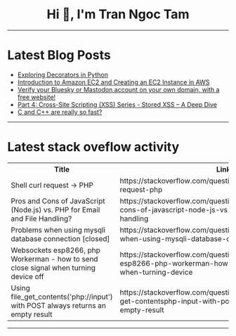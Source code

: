 <h1 align="center">Hi 👋, I'm Tran Ngoc Tam</h1>

---

# Latest Blog Posts 
<!-- BLOG-POST-LIST:START -->
- [Exploring Decorators in Python](https://dev.to/atharvgyan/exploring-decorators-in-python-1pea)
- [Introduction to Amazon EC2 and Creating an EC2 Instance in AWS](https://dev.to/trivikram_majjari_ebcf278/introduction-to-amazon-ec2-and-creating-an-ec2-instance-in-aws-1el5)
- [Verify your Bluesky or Mastodon account on your own domain, with a free website!](https://dev.to/glitch/verify-your-bluesky-or-mastodon-account-on-your-own-domain-with-a-free-website-1jfn)
- [Part 4: Cross-Site Scripting &lpar;XSS&rpar; Series - Stored XSS – A Deep Dive](https://dev.to/trixsec/part-4-cross-site-scripting-xss-series-stored-xss-a-deep-dive-2a72)
- [C and C++ are really so fast?](https://dev.to/taqmuraz/c-and-c-are-really-so-fast-5gf1)
<!-- BLOG-POST-LIST:END -->

---

# Latest stack oveflow activity
<table>
  <tr><th>Title</th><th>Link</th></tr>
  <!-- STACKOVERFLOW:START --><tr><td>Shell curl request -&gt; PHP</td><td>https://stackoverflow.com/questions/79248769/shell-curl-request-php</td></tr><tr><td>Pros and Cons of JavaScript &lpar;Node.js&rpar; vs. PHP for Email and File Handling?</td><td>https://stackoverflow.com/questions/79248749/pros-and-cons-of-javascript-node-js-vs-php-for-email-and-file-handling</td></tr><tr><td>Problems when using mysqli database connection [closed]</td><td>https://stackoverflow.com/questions/79248590/problems-when-using-mysqli-database-connection</td></tr><tr><td>Websockets esp8266, php Workerman - how to send close signal when turning device off</td><td>https://stackoverflow.com/questions/79248565/websockets-esp8266-php-workerman-how-to-send-close-signal-when-turning-device</td></tr><tr><td>Using file_get_contents&lpar;&#39;php://input&#39;&rpar; with POST always returns an empty result</td><td>https://stackoverflow.com/questions/79248501/using-file-get-contentsphp-input-with-post-always-returns-an-empty-result</td></tr><!-- STACKOVERFLOW:END -->
</table>

---


